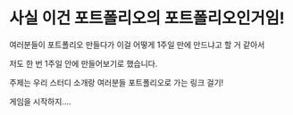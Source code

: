# 사실 이건 포트폴리오의 포트폴리오인거임!

여러분들이 포트폴리오 만들다가 이걸 어떻게 1주일 만에 만드냐고 할 거 같아서

저도 한 번 1주일 안에 만들어보기로 했습니다.



주제는 우리 스터디 소개랑 여러분들 포트폴리오로 가는 링크 걸기!

게임을 시작하지....